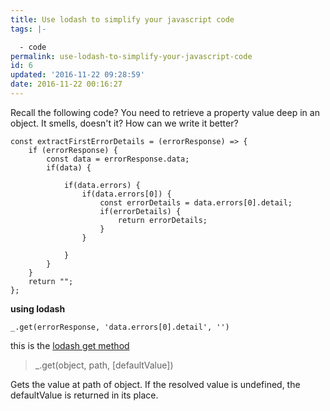 ```yaml
---
title: Use lodash to simplify your javascript code
tags: |-

  - code
permalink: use-lodash-to-simplify-your-javascript-code
id: 6
updated: '2016-11-22 09:28:59'
date: 2016-11-22 00:16:27
---
```


Recall the following code? You need to retrieve a property value deep in an object. It smells, doesn't it? 
How can we write it better? 

```
const extractFirstErrorDetails = (errorResponse) => {
    if (errorResponse) {
        const data = errorResponse.data;
        if(data) {

            if(data.errors) {
                if(data.errors[0]) {
                    const errorDetails = data.errors[0].detail;
                    if(errorDetails) {
                        return errorDetails;
                    }
                }

            }
        }
    }
    return "";
};
```
**using lodash**

`_.get(errorResponse, 'data.errors[0].detail', '')`

this is the [lodash get method](https://lodash.com/docs/4.16.6#get)
> _.get(object, path, [defaultValue])

Gets the value at path of object. If the resolved value is undefined, the defaultValue is returned in its place.

